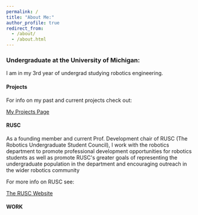 ```yaml
---
permalink: /
title: "About Me:"
author_profile: true
redirect_from: 
  - /about/
  - /about.html
---
```


### Undergraduate at the University of Michigan:
I am in my 3rd year of undergrad studying robotics engineering.

#### Projects
For info on my past and current projects check out: <p><a href="/projects/">My Projects Page</a></p>

#### RUSC
As a founding member and current Prof. Development chair of RUSC (The Robotics Undergraduate Student Council), I work with the robotics department to promote professional development opportunities for robotics students as well as promote RUSC's greater goals of representing the undergraduate population in the department and encouraging outreach in the wider robotics community

For more info on RUSC see: <p><a href="https://robotics.umich.edu/academics/current-students/robotics-undergraduate-student-council/">The RUSC Website</a></p>

#### WORK

